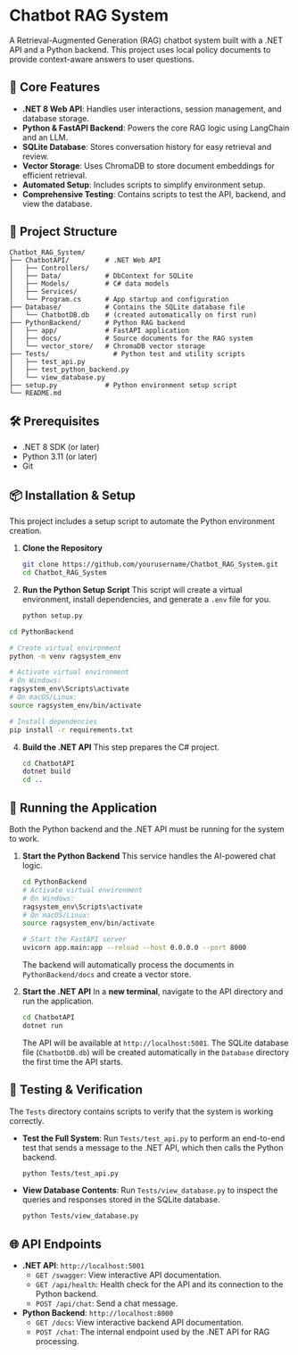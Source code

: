 # Chatbot RAG System

A Retrieval-Augmented Generation (RAG) chatbot system built with a .NET API and a Python backend. This project uses local policy documents to provide context-aware answers to user questions.

## 🚀 Core Features

-   **.NET 8 Web API**: Handles user interactions, session management, and database storage.
-   **Python & FastAPI Backend**: Powers the core RAG logic using LangChain and an LLM.
-   **SQLite Database**: Stores conversation history for easy retrieval and review.
-   **Vector Storage**: Uses ChromaDB to store document embeddings for efficient retrieval.
-   **Automated Setup**: Includes scripts to simplify environment setup.
-   **Comprehensive Testing**: Contains scripts to test the API, backend, and view the database.

## 📁 Project Structure

```
Chatbot_RAG_System/
├── ChatbotAPI/         # .NET Web API
│   ├── Controllers/
│   ├── Data/           # DbContext for SQLite
│   ├── Models/         # C# data models
│   ├── Services/
│   └── Program.cs      # App startup and configuration
├── Database/           # Contains the SQLite database file
│   └── ChatbotDB.db    # (created automatically on first run)
├── PythonBackend/      # Python RAG backend
│   ├── app/            # FastAPI application
│   ├── docs/           # Source documents for the RAG system
│   └── vector_store/   # ChromaDB vector storage
├── Tests/                # Python test and utility scripts
│   ├── test_api.py
│   ├── test_python_backend.py
│   └── view_database.py
├── setup.py            # Python environment setup script
└── README.md
```

## 🛠️ Prerequisites

-   .NET 8 SDK (or later)
-   Python 3.11 (or later)
-   Git

## 📦 Installation & Setup

This project includes a setup script to automate the Python environment creation.

1.  **Clone the Repository**
    ```bash
    git clone https://github.com/yourusername/Chatbot_RAG_System.git
    cd Chatbot_RAG_System
    ```

2.  **Run the Python Setup Script**
    This script will create a virtual environment, install dependencies, and generate a `.env` file for you.

    ```bash
    python setup.py
    ```

```bash
cd PythonBackend

# Create virtual environment
python -m venv ragsystem_env

# Activate virtual environment
# On Windows:
ragsystem_env\Scripts\activate
# On macOS/Linux:
source ragsystem_env/bin/activate

# Install dependencies
pip install -r requirements.txt
```

4.  **Build the .NET API**
    This step prepares the C# project.

    ```bash
    cd ChatbotAPI
    dotnet build
    cd ..
    ```

## 🚀 Running the Application

Both the Python backend and the .NET API must be running for the system to work.

1.  **Start the Python Backend**
    This service handles the AI-powered chat logic.

    ```bash
    cd PythonBackend
    # Activate virtual environment
    # On Windows:
    ragsystem_env\Scripts\activate
    # On macOS/Linux:
    source ragsystem_env/bin/activate

    # Start the FastAPI server
    uvicorn app.main:app --reload --host 0.0.0.0 --port 8000
    ```
    The backend will automatically process the documents in `PythonBackend/docs` and create a vector store.

2.  **Start the .NET API**
    In a **new terminal**, navigate to the API directory and run the application.

    ```bash
    cd ChatbotAPI
    dotnet run
    ```
    The API will be available at `http://localhost:5001`. The SQLite database file (`ChatbotDB.db`) will be created automatically in the `Database` directory the first time the API starts.

## 🧪 Testing & Verification

The `Tests` directory contains scripts to verify that the system is working correctly.

-   **Test the Full System**:
    Run `Tests/test_api.py` to perform an end-to-end test that sends a message to the .NET API, which then calls the Python backend.
    ```bash
    python Tests/test_api.py
    ```

-   **View Database Contents**:
    Run `Tests/view_database.py` to inspect the queries and responses stored in the SQLite database.
    ```bash
    python Tests/view_database.py
    ```

## 🌐 API Endpoints

-   **.NET API**: `http://localhost:5001`
    -   `GET /swagger`: View interactive API documentation.
    -   `GET /api/health`: Health check for the API and its connection to the Python backend.
    -   `POST /api/chat`: Send a chat message.
-   **Python Backend**: `http://localhost:8000`
    -   `GET /docs`: View interactive backend API documentation.
    -   `POST /chat`: The internal endpoint used by the .NET API for RAG processing. 